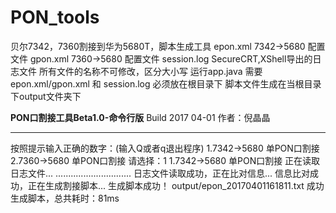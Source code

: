 # PON_tools
贝尔7342，7360割接到华为5680T，脚本生成工具
epon.xml 7342->5680 配置文件
gpon.xml 7360->5680 配置文件
session.log SecureCRT,XShell导出的日志文件
所有文件的名称不可修改，区分大小写
运行app.java 需要epon.xml/gpon.xml 和 session.log 必须放在根目录下
脚本文件生成在当根目录下output文件夹下

********************PON口割接工具Beta1.0-命令行版********************
		Build 2017 04-01 作者：倪晶晶
*****************************************************************
按照提示输入正确的数字：(输入Q或者q退出程序)
1.7342->5680 单PON口割接
2.7360->5680 单PON口割接
请选择：1
1.7342->5680 单PON口割接
正在读取日志文件...
..............................
日志文件读取成功，正在比对信息...
信息比对成功，正在生成割接脚本...
生成脚本成功！
output/epon_20170401161811.txt
成功生成脚本，总共耗时：81ms
